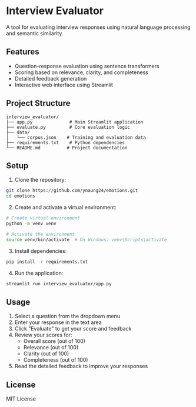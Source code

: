 # Interview Evaluator

A tool for evaluating interview responses using natural language processing and semantic similarity.

## Features

- Question-response evaluation using sentence transformers
- Scoring based on relevance, clarity, and completeness
- Detailed feedback generation
- Interactive web interface using Streamlit

## Project Structure

```
interview_evaluator/
├── app.py              # Main Streamlit application
├── evaluate.py         # Core evaluation logic
├── data/
│   └── corpus.json    # Training and evaluation data
├── requirements.txt    # Python dependencies
└── README.md          # Project documentation
```

## Setup

1. Clone the repository:
```bash
git clone https://github.com/ynaung24/emotions.git
cd emotions
```

2. Create and activate a virtual environment:
```bash
# Create virtual environment
python -m venv venv

# Activate the environment
source venv/bin/activate  # On Windows: venv\Scripts\activate
```

3. Install dependencies:
```bash
pip install -r requirements.txt
```

4. Run the application:
```bash
streamlit run interview_evaluator/app.py
```

## Usage

1. Select a question from the dropdown menu
2. Enter your response in the text area
3. Click "Evaluate" to get your score and feedback
4. Review your scores for:
   - Overall score (out of 100)
   - Relevance (out of 100)
   - Clarity (out of 100)
   - Completeness (out of 100)
5. Read the detailed feedback to improve your responses

## License

MIT License 